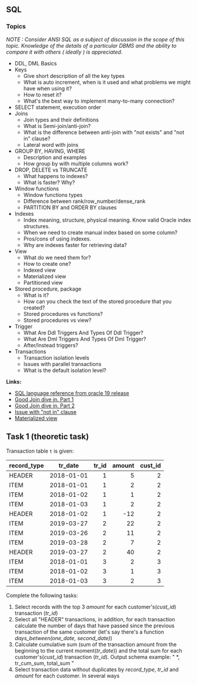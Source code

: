 ## SQL

### Topics

_NOTE : Consider ANSI SQL as a subject of discussion in the scope of this topic. 
Knowledge of the details of a particular DBMS and the ability to compare it with others ( ideally ) is appreciated._

- DDL, DML Basics
- Keys
    - Give short description of all the key types
    - What is auto increment, when is it used and what problems we might have when using it?
    - How to reset it?
    - What's the best way to implement many-to-many connection?
- SELECT statement, execution order
- Joins
    - Join types and their definitions
    - What is Semi-join/anti-join?
    - What is the difference between anti-join with "not exists" and "not in" clause?
    - Lateral word with joins
- GROUP BY, HAVING, WHERE
    - Description and examples
    - How group by with multiple columns work?
- DROP, DELETE vs TRUNCATE
    - What happens to indexes?
    - What is faster? Why?
- Window functions
    - Window functions types 
    - Difference between rank/row_number/dense_rank
    - PARTITION BY and ORDER BY clauses 
- Indexes
    - Index meaning, structure, physical meaning. Know valid Oracle index structures.
    - When we need to create manual index based on some column?
    - Pros/cons of using indexes.
    - Why are indexes faster for retrieving data?
- View
    - What do we need them for?
    - How to create one?
    - Indexed view
    - Materialized view
    - Partitioned view
- Stored procedure, package
    - What is it?
    - How can you check the text of the stored procedure that you created?
    - Stored procedures vs functions?
    - Stored procedures vs view?
- Trigger
    - What Are Ddl Triggers And Types Of Ddl Trigger?
    - What Are Dml Triggers And Types Of Dml Trigger?
    - After/Instead triggers?
- Transactions
    - Transaction isolation levels
    - Issues with parallel transactions
    - What is the default isolation level?
    
__Links:__ 
- [SQL language reference from oracle 19 release](https://docs.oracle.com/en/database/oracle/oracle-database/19/sqlrf/sql-language-reference.pdf)
- [Good Join dive in. Part 1](http://datareview.info/article/8-sposobov-obedineniya-join-tablic-v-sql-chast-1/)
- [Good Join dive in. Part 2](http://datareview.info/article/8-sposobov-obedineniya-join-tablic-v-sql-chast-2/)
- [Issue with "not in" clause](http://daleburnett.com/2011/10/the-danger-of-not-in-or-you-keep-using-that-word-i-do-not-think-it-means-what-you-think-it-means/)
- [Materialized view](https://oracle-base.com/articles/misc/materialized-views)
    
## Task 1 (theoretic task)

Transaction table `t` is given:

| record_type | tr_date    | tr_id | amount | cust_id |
| ----------- | ---------- | ----: | -----: | ------: |
| HEADER      | 2018-01-01 | 1     |   5	| 2       |
| ITEM        | 2018-01-01 | 1     |   2	| 2       |
| ITEM        | 2018-01-02 | 1     |   1	| 2       |
| ITEM        | 2018-01-03 | 1     |   2	| 2       |
| HEADER      | 2018-01-02 | 1     | -12	| 2       |
| ITEM        | 2019-03-27 | 2     |  22	| 2       |
| ITEM        | 2019-03-26 | 2     |  11	| 2       |
| ITEM        | 2019-03-28 | 2     |   7	| 2       |
| HEADER      | 2019-03-27 | 2     |  40	| 2       |
| ITEM        | 2018-01-01 | 3     |   2	| 3       |
| ITEM        | 2018-01-02 | 3     |   1	| 3       |
| ITEM        | 2018-01-03 | 3     |   2	| 3       |

Complete the following tasks:
1) Select records with the top 3 _amount_ for each customer's(_cust_id_) transaction (_tr_id_) 
2) Select all "HEADER" transactions, in addition, for each transaction calculate the number of days that have passed since the previous transaction of the same customer (let's say there's a function *days_between(one_date, second_date)*)
3) Calculate cumulative sum (sum of the transaction amount from the beginning to the current moment(_tr_date_)) and the total sum for each customer's(_cust_id_) transaction (_tr_id_). Output schema example: " *, tr_cum_sum, total_sum "
4) Select transaction data without duplicates by _record_type_, _tr_id_ and _amount_ for each customer. In several ways